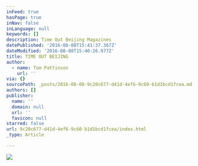 ```yaml
---
inFeed: true
hasPage: true
inNav: false
inLanguage: null
keywords: []
description: Time Out Beijing Magazines
datePublished: '2016-08-08T15:41:37.367Z'
dateModified: '2016-08-08T15:40:26.977Z'
title: TIME OUT BEIJING
author:
  - name: Tom Pattinson
    url: ''
via: {}
sourcePath: _posts/2016-08-08-9c20c677-d41d-4ef6-9c60-b1d1bcd1fcea.md
authors: []
publisher:
  name: ''
  domain: null
  url: ''
  favicon: null
starred: false
url: 9c20c677-d41d-4ef6-9c60-b1d1bcd1fcea/index.html
_type: Article

---
```

![](https://the-grid-user-content.s3-us-west-2.amazonaws.com/05bcbfe7-f26a-4252-b0b9-087eddd44b2e.png)